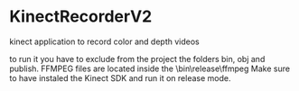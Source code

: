 # KinectRecorderV2
kinect application to record color and depth videos

to run it you have to exclude from the project the folders bin, obj and publish. 
FFMPEG files are located inside the \bin\release\ffmpeg
Make sure to have instaled the Kinect SDK and run it on release mode. 
